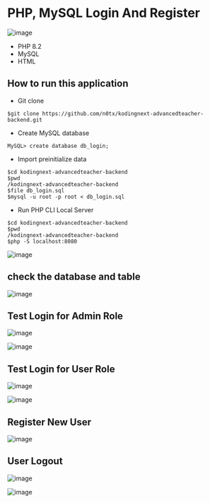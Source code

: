 # PHP, MySQL Login And Register

![image](https://github.com/user-attachments/assets/a10d386b-bd09-40fd-811c-0c307ac24cae)

- PHP 8.2
- MySQL
- HTML

## How to run this application

- Git clone
```
$git clone https://github.com/n0tx/kodingnext-advancedteacher-backend.git
```
- Create MySQL database
```
MySQL> create database db_login;
```

- Import preinitialize data
```
$cd kodingnext-advancedteacher-backend
$pwd
/kodingnext-advancedteacher-backend
$file db_login.sql
$mysql -u root -p root < db_login.sql
```

- Run PHP CLI Local Server
```
$cd kodingnext-advancedteacher-backend
$pwd
/kodingnext-advancedteacher-backend
$php -S localhost:8080
```

![image](https://github.com/user-attachments/assets/add23dd9-73d7-406f-845e-daf3df25f047)


## check the database and table

![image](https://github.com/user-attachments/assets/99084a85-afbc-4e34-8fe2-3ca5e6df6b05)


## Test Login for Admin Role 
![image](https://github.com/user-attachments/assets/2d583197-a2ae-417e-b545-70df542cbac0)

![image](https://github.com/user-attachments/assets/1610fa4b-d970-4a4d-b57e-31eeb2e281fc)



## Test Login for User Role

![image](https://github.com/user-attachments/assets/985319e0-c8ec-4eb2-9232-71aefcc729f8)

![image](https://github.com/user-attachments/assets/6ce9d61a-c0d4-410f-b49c-948dfb9b0392)



## Register New User

![image](https://github.com/user-attachments/assets/4525f7e4-76d0-4f68-8901-5f53dcede6f8)

## User Logout

![image](https://github.com/user-attachments/assets/1610fa4b-d970-4a4d-b57e-31eeb2e281fc)

![image](https://github.com/user-attachments/assets/bc673a05-8c0c-46f3-b5f1-311b5369e28d)






